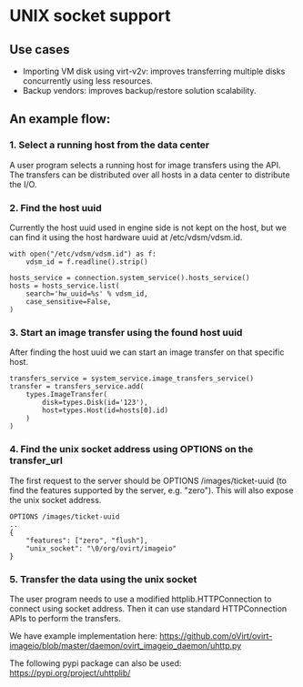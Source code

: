 # UNIX socket support

## Use cases

- Importing VM disk using virt-v2v: improves transferring multiple disks
  concurrently using less resources.
- Backup vendors: improves backup/restore solution scalability.

## An example flow:

### 1. Select a running host from the data center

A user program selects a running host for image transfers using the API.
The transfers can be distributed over all hosts in a data center to
distribute the I/O.


### 2. Find the host uuid

Currently the host uuid used in engine side is not kept on the host, but
we can find it using the host hardware uuid at /etc/vdsm/vdsm.id.

    with open("/etc/vdsm/vdsm.id") as f:
        vdsm_id = f.readline().strip()

    hosts_service = connection.system_service().hosts_service()
    hosts = hosts_service.list(
        search='hw_uuid=%s' % vdsm_id,
        case_sensitive=False,
    )


### 3. Start an image transfer using the found host uuid

After finding the host uuid we can start an image transfer on that
specific host.

    transfers_service = system_service.image_transfers_service()
    transfer = transfers_service.add(
        types.ImageTransfer(
            disk=types.Disk(id='123'),
            host=types.Host(id=hosts[0].id)
        )
    )


### 4. Find the unix socket address using OPTIONS on the transfer_url

The first request to the server should be OPTIONS /images/ticket-uuid
(to find the features supported by the server, e.g. "zero").
This will also expose the unix socket address.

    OPTIONS /images/ticket-uuid
    ..
    {
        "features": ["zero", "flush"],
        "unix_socket": "\0/org/ovirt/imageio"
    }

### 5. Transfer the data using the unix socket

The user program needs to use a modified httplib.HTTPConnection to
connect using socket address. Then it can use standard HTTPConnection
APIs to perform the transfers.

We have example implementation here:
https://github.com/oVirt/ovirt-imageio/blob/master/daemon/ovirt_imageio_daemon/uhttp.py

The following pypi package can also be used:
https://pypi.org/project/uhttplib/
